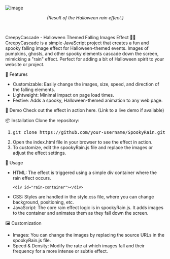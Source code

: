 
![image](https://github.com/user-attachments/assets/2ce17917-048a-405b-90cf-4548f360976c)
<p align="center"><i>(Result of the Halloween rain effect.)</i></p>

<br/>

CreepyCascade - Halloween Themed Falling Images Effect 🎃👻
CreepyCascade is a simple JavaScript project that creates a fun and spooky falling image effect for Halloween-themed events. Images of pumpkins, ghosts, and other spooky elements cascade down the screen, mimicking a "rain" effect. Perfect for adding a bit of Halloween spirit to your website or project.

🎯 Features
<ul>
  <li>Customizable: Easily change the images, size, speed, and direction of the falling elements.</li>
  <li>Lightweight: Minimal impact on page load times.</li>
  <li>Festive: Adds a spooky, Halloween-themed animation to any web page.</li>
</ul>

🚀 Demo
Check out the effect in action here. (Link to a live demo if available)

📦 Installation
Clone the repository:
<ol>
  <li><pre>git clone https://github.com/your-username/SpookyRain.git</pre></li>
  <li>Open the index.html file in your browser to see the effect in action.</li>
  <li>To customize, edit the spookyRain.js file and replace the images or adjust the effect settings.</li>
</ol>

🔧 Usage
<ul>
  <li>HTML: The effect is triggered using a simple div container where the rain effect occurs.</li>
  <pre><code>&lt;div id="rain-container"&gt;&lt;/div&gt;</code></pre>
  <li>CSS: Styles are handled in the style.css file, where you can change background, positioning, etc.</li>
  <li>JavaScript: The core rain effect logic is in spookyRain.js. It adds images to the container and animates them as they fall down the screen.</li>
</ul>

🖼️ Customization
<ul>
  <li>Images: You can change the images by replacing the source URLs in the spookyRain.js file.</li>
  <li>Speed & Density: Modify the rate at which images fall and their frequency for a more intense or subtle effect.</li>
</ul>

